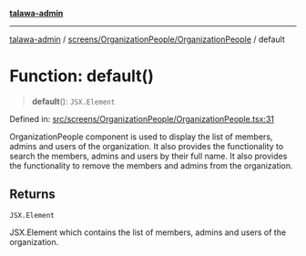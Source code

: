 [**talawa-admin**](../../../../README.md)

***

[talawa-admin](../../../../README.md) / [screens/OrganizationPeople/OrganizationPeople](../README.md) / default

# Function: default()

> **default**(): `JSX.Element`

Defined in: [src/screens/OrganizationPeople/OrganizationPeople.tsx:31](https://github.com/gautam-divyanshu/talawa-admin/blob/334f0f7773e45df65600a1da08d00c41806347e4/src/screens/OrganizationPeople/OrganizationPeople.tsx#L31)

OrganizationPeople component is used to display the list of members, admins and users of the organization.
It also provides the functionality to search the members, admins and users by their full name.
It also provides the functionality to remove the members and admins from the organization.

## Returns

`JSX.Element`

JSX.Element which contains the list of members, admins and users of the organization.
